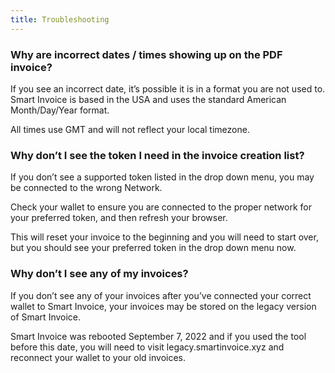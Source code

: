 ```yaml
---
title: Troubleshooting
---
```


### Why are incorrect dates / times showing up on the PDF invoice?

If you see an incorrect date, it’s possible it is in a format you are not used to. Smart Invoice is based in the USA and uses the standard American Month/Day/Year format.

All times use GMT and will not reflect your local timezone.


### Why don’t I see the token I need in the invoice creation list?

If you don’t see a supported token listed in the drop down menu, you may be connected to the wrong Network. 

Check your wallet to ensure you are connected to the proper network for your preferred token, and then refresh your browser. 

This will reset your invoice to the beginning and you will need to start over, but you should see your preferred token in the drop down menu now.


### Why don’t I see any of my invoices?

If you don’t see any of your invoices after you’ve connected your correct wallet to Smart Invoice, your invoices may be stored on the legacy version of Smart Invoice.

Smart Invoice was rebooted September 7, 2022 and if you used the tool before this date, you will need to visit legacy.smartinvoice.xyz and reconnect your wallet to your old invoices.
